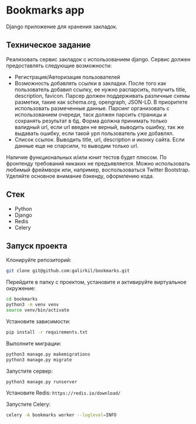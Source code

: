 # Bookmarks app

Django приложение для хранения закладок.

## Техническое задание

Реализовать сервис закладок с использованием django.
Сервис должен предоставлять следующие возможности:

- Регистрация/Авторизация пользователей
- Возможность добавлять ссылки в закладки. После того как пользователь добавил ссылку, ее нужно распарсить,
  получить title, description, favicon. Парсер должен поддерживать различные схемы разметки, такие как schema.org,
  opengraph, JSON-LD. В приоритете использовать размеченные данные. Парсинг организовать с использованием очереди, таск
  должен парсить страницы и сохранять результат в бд. Форма должна принимать только валидный url, если url введен не
  верный, выводить ошибку, так же выдавать ошибку, если такой урл пользователь уже добавлял.
- Список ссылок. Выводить title, url, description и иконку сайта. Если данные еще не спарсили, то выводим только url.

Наличие функциональных и/или юнит тестов будет плюсом.
По фронтенду требований никаких не предъявляется.
Можно использовать любимый фреймворк или, например, воспользоваться Twitter Bootstrap. Уделяйте основное внимание
бэкенду, оформлению кода.

## Стек

- Python
- Django
- Redis
- Celery

## Запуск проекта

Клонируйте репозиторий:

```bash
git clone git@github.com:galirkil/bookmarks.git
```

Перейдите в папку с проектом, установите и активируйте виртуальное окружение:

```bash
cd bookmarks
python3 -m venv venv
source venv/bin/activate
```

Установите зависимости:

```bash
pip install -r requirements.txt
```

Выполните миграции:

```bash
python3 manage.py makemigrations
python3 manage.py migrate
```

Запустите сервер:

```bash
python3 manage.py runserver
```

Установите Redis:
``
https://redis.io/download/
``

Запустите Celery:

```bash
celery -A bookmarks worker --loglevel=INFO  
```
